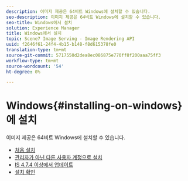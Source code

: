 ```yaml
---
description: 이미지 제공은 64비트 Windows에 설치할 수 있습니다.
seo-description: 이미지 제공은 64비트 Windows에 설치할 수 있습니다.
seo-title: Windows에서 설치
solution: Experience Manager
title: Windows에서 설치
topic: Scene7 Image Serving - Image Rendering API
uuid: f2646f61-24f4-4b15-b148-f8d615378fe0
translation-type: tm+mt
source-git-commit: 5717550d2dea8ec086875e770ff8f200aaa75ff3
workflow-type: tm+mt
source-wordcount: '54'
ht-degree: 0%

---
```



# Windows{#installing-on-windows}에 설치

이미지 제공은 64비트 Windows에 설치할 수 있습니다.

* [처음 설치](t-first-time-installation-win.md)
* [관리자가 아닌 다른 사용자 계정으로 설치](t-diff-account-win.md)
* [IS 4.7.4 이상에서 업데이트](t-update-win.md)
* [설치 확인](t-verify-win.md)

